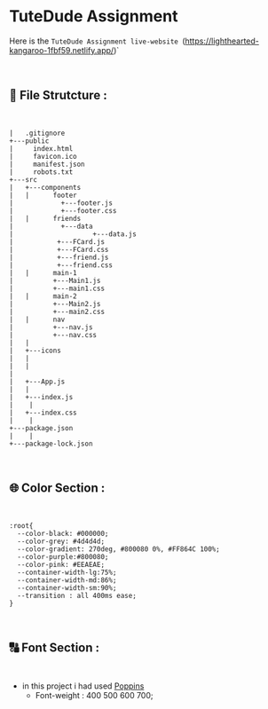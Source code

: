 # TuteDude Assignment

Here is the `TuteDude Assignment live-website
`(https://lighthearted-kangaroo-1fbf59.netlify.app/)`

<br/>

## 📁 File Strutcture :

<br/>

```
|   .gitignore
+---public
|     index.html
|     favicon.ico
|     manifest.json
|     robots.txt
+---src
|   +---components
|   |      footer
|            +---footer.js
|            +---footer.css
|   |      friends
|            +---data
|                    +---data.js
|           +---FCard.js
|           +---FCard.css
|           +---friend.js
|           +---friend.css  
|   |      main-1
|          +---Main1.js
|          +---main1.css
|   |      main-2
|          +---Main2.js
|          +---main2.css
|   |      nav
|          +---nav.js
|          +---nav.css
|   |
|   +---icons
|   | 
|   |
|   
|   +---App.js
|   |
|   +---index.js
|    |
|   +---index.css
|    |
+---package.json
|    |
+---package-lock.json
```

<br/>

## 🌐 Color Section :

<br/>

```
:root{
  --color-black: #000000;
  --color-grey: #4d4d4d;
  --color-gradient: 270deg, #800080 0%, #FF864C 100%;
  --color-purple:#800080;
  --color-pink: #EEAEAE;
  --container-width-lg:75%;
  --container-width-md:86%;
  --container-width-sm:90%;
  --transition : all 400ms ease;
}
```

<br/>


## 🔠 Font Section : 

<br/>

- in this project i had used [Poppins](https://fonts.google.com/specimen/Poppins)
  - Font-weight : 400 500 600 700;

<br/>


